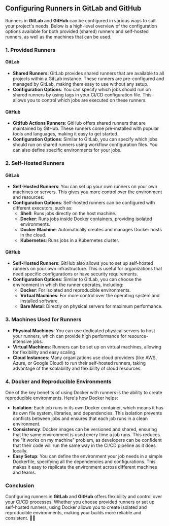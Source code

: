 ## Configuring Runners in GitLab and GitHub

Runners in **GitLab** and **GitHub** can be configured in various ways to suit your project's needs. Below is a high-level overview of the configuration options available for both provided (shared) runners and self-hosted runners, as well as the machines that can be used.

### 1. Provided Runners

#### GitLab
- **Shared Runners**: GitLab provides shared runners that are available to all projects within a GitLab instance. These runners are pre-configured and managed by GitLab, making them easy to use without any setup.
- **Configuration Options**: You can specify which jobs should run on shared runners by using tags in your CI/CD configuration file. This allows you to control which jobs are executed on these runners.

#### GitHub
- **GitHub Actions Runners**: GitHub offers shared runners that are maintained by GitHub. These runners come pre-installed with popular tools and languages, making it easy to get started.
- **Configuration Options**: Similar to GitLab, you can specify which jobs should run on shared runners using workflow configuration files. You can also define specific environments for your jobs.

### 2. Self-Hosted Runners

#### GitLab
- **Self-Hosted Runners**: You can set up your own runners on your own machines or servers. This gives you more control over the environment and resources.
- **Configuration Options**: Self-hosted runners can be configured with different executors, such as:
  - **Shell**: Runs jobs directly on the host machine.
  - **Docker**: Runs jobs inside Docker containers, providing isolated environments.
  - **Docker Machine**: Automatically creates and manages Docker hosts in the cloud.
  - **Kubernetes**: Runs jobs in a Kubernetes cluster.

#### GitHub
- **Self-Hosted Runners**: GitHub also allows you to set up self-hosted runners on your own infrastructure. This is useful for organizations that need specific configurations or have security requirements.
- **Configuration Options**: Similar to GitLab, you can choose the environment in which the runner operates, including:
  - **Docker**: For isolated and reproducible environments.
  - **Virtual Machines**: For more control over the operating system and installed software.
  - **Bare Metal**: Directly on physical servers for maximum performance.

### 3. Machines Used for Runners

- **Physical Machines**: You can use dedicated physical servers to host your runners, which can provide high performance for resource-intensive jobs.
- **Virtual Machines**: Runners can be set up on virtual machines, allowing for flexibility and easy scaling.
- **Cloud Instances**: Many organizations use cloud providers (like AWS, Azure, or Google Cloud) to run their self-hosted runners, taking advantage of the scalability and flexibility of cloud resources.

### 4. Docker and Reproducible Environments

One of the key benefits of using Docker with runners is the ability to create reproducible environments. Here's how Docker helps:

- **Isolation**: Each job runs in its own Docker container, which means it has its own file system, libraries, and dependencies. This isolation prevents conflicts between jobs and ensures that each job runs in a clean environment.
- **Consistency**: Docker images can be versioned and shared, ensuring that the same environment is used every time a job runs. This reduces the "it works on my machine" problem, as developers can be confident that their code will run the same way in the CI/CD pipeline as it does locally.
- **Easy Setup**: You can define the environment your job needs in a simple Dockerfile, specifying all the dependencies and configurations. This makes it easy to replicate the environment across different machines and teams.

### Conclusion

Configuring runners in **GitLab** and **GitHub** offers flexibility and control over your CI/CD processes. Whether you choose provided runners or set up self-hosted runners, using Docker allows you to create isolated and reproducible environments, making your builds more reliable and consistent. 🚀🔧
